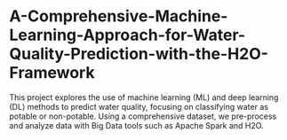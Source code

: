 # A-Comprehensive-Machine-Learning-Approach-for-Water-Quality-Prediction-with-the-H2O-Framework
This project explores the use of machine learning (ML) and deep learning (DL) methods to predict water quality, focusing on classifying water as potable or non-potable. Using a comprehensive dataset, we pre-process and analyze data with Big Data tools such as Apache Spark and H2O.
